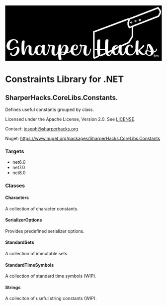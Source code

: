 ![SharperHacks logo](SHLLC-Logo.jpg)
# Constraints Library for .NET
## SharperHacks.CoreLibs.Constants.

Defines useful constants grouped by class.

Licensed under the Apache License, Version 2.0. See [LICENSE](LICENSE).

Contact: joseph@sharperhacks.org

Nuget: https://www.nuget.org/packages/SharperHacks.CoreLibs.Constants

### Targets
- net6.0
- net7.0
- net8.0

### Classes

#### Characters
A collection of character constants.

#### SerializerOptions
Provides predefined serializer options.

#### StandardSets
A collection of immutable sets.

#### StandardTimeSymbols
A collection of standard time symbols (WIP).

#### Strings
A colleciton of useful string constants (WIP).




